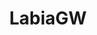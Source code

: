 ---
title: LabiaGW
crosslinks:
- u_imguralbumbot
- livven
- gonewild
- Dollywinks
- grool
- tmsbmeta
- youtubefactsbot
- jenspanties357
- botwatch
- 5oclockbush
- FrancescaOcean
- neckbeard
- gonewild30plus
- me_irl
- littlebecci
- MySecretsOut
- pelfie
- Pumping
- pussy
- BrasilOnReddit
---